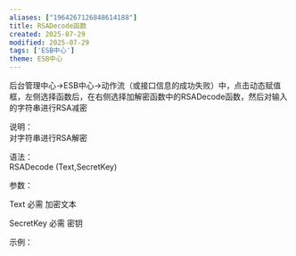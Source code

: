 ```yaml
---
aliases: ["1964267126848614188"]
title: RSADecode函数
created: 2025-07-29
modified: 2025-07-29
tags: ['ESB中心']
theme: ESB中心
---
```


后台管理中心->ESB中心->动作流（或接口信息的成功失败）中，点击动态赋值框，左侧选择函数后，在右侧选择加解密函数中的RSADecode函数，然后对输入的字符串进行RSA减密

说明：  
对字符串进行RSA解密  

语法：  
RSADecode (Text,SecretKey)  

参数：

Text 必需 加密文本

SecretKey 必需 密钥

示例：